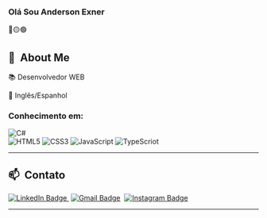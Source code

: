 ### Olá Sou Anderson Exner
<div>
🔴🟡🟢

<br>

</div>

<div>

  ## 🧭 &nbsp;About Me

📚 Desenvolvedor WEB
  
🌱 Inglês/Espanhol
  
### Conhecimento em:

![C#](https://img.shields.io/badge/C%20Sharp-8A2BE2)  
![HTML5](https://img.shields.io/badge/-HTML5-%23E44D27?style=flat-square&logo=html5&logoColor=ffffff)
![CSS3](https://img.shields.io/badge/-CSS3-%231572B6?style=flat-square&logo=css3)
![JavaScript](https://img.shields.io/badge/-JavaScript-%23F7DF1C?style=flat-square&logo=javascript&logoColor=000000&labelColor=%23F7DF1C&color=%23FFCE5A)
![TypeScriot](https://shields.io/badge/TypeScript-3178C6?logo=TypeScript&logoColor=FFF&style=flat-square)



  <hr/>


  ## 📫 &nbsp;Contato
  
   [![LinkedIn Badge](https://img.shields.io/badge/-Anderson_Exner-blue?style=flat-square&logo=Linkedin&logoColor=white)&nbsp;](https://www.linkedin.com/in/anderson-exner-00466a174/)
  [![Gmail Badge](https://img.shields.io/badge/-andersonexner@gmail.com-red?style=flat-square&logo=Gmail&logoColor=white)](mailto:andersonexner@gmail.com)&nbsp;
  [![Instagram Badge](https://img.shields.io/badge/-Andersonexner-EB2A08?style=flat-square&logo=Instagram&logoColor=white)](https://www.instagram.com/AndersonExner/)&nbsp;
  
 <hr/>
  


